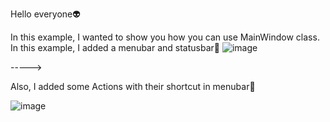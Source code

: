Hello everyone👽

In this example, I wanted to show you how you can use MainWindow class. In this example, I added a menubar and statusbar🎊
![image](https://user-images.githubusercontent.com/91613858/210274572-ed585b03-5e95-42cf-b133-0b5e98ec1580.png)

----->

Also, I added some Actions with their shortcut in menubar🎇

![image](https://user-images.githubusercontent.com/91613858/210274606-d7412b02-f671-482f-92a0-8cf4e9e461a2.png)
